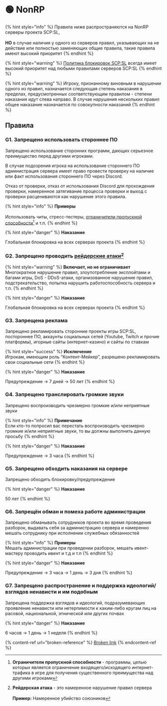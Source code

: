 # 🟢 NonRP

{% hint style="info" %}
Правила ниже распространяются на NonRP серверы проекта SCP:SL,\
\
**НО** в случае наличия у одного из серверов правил, указывающих на не действие или полностью заменяющих общие правила, такие правила имеют высокий приоритет
{% endhint %}

{% hint style="warning" %}
[Политика блокировок SCP:SL](https://scpslgame.com/Ban_Policy.pdf) всегда имеет высокий приоритет над любыми правилами серверов SCP:SL
{% endhint %}

{% hint style="warning" %}
Игроку, признанному виновным в нарушении одного из правил, назначается следующая степень наказания в пределах, предусмотренных соответствующим правилом - степени наказания идут слева направо. В случае нарушения нескольких правил общее наказание назначается по совокупности наказаний
{% endhint %}

## Правила

### G1. Запрещено использовать стороннее ПО

Запрещено использование сторонних программ, дающих серьезное преимущество перед другими игроками.

В случае подозрения игрока на использование стороннего ПО администрация сервера имеет право провести проверку на наличие или факт использования стороннего ПО через Discord.

Отказ от проверки, отказ от использования Discord для прохождения проверки, намеренное затягивание процесса проверки и выход с проверки расцениваются как нарушение этого правила.

{% hint style="info" %}
**Примеры**\
\
Использовать читы, стресс-тестеры, [ограничители пропускной способности](#user-content-fn-1)[^1] и т.п.
{% endhint %}

{% hint style="danger" %}
**Наказание**

Глобальная блокировка на всех серверах проекта
{% endhint %}

### G2. Запрещено проводить [рейдерские атаки](#user-content-fn-2)[^2]

{% hint style="warning" %}
**Включает, но не ограничивает**\
Многократное нарушение правил, злоупотребление эксплойтами и багами игры, DoS - DDoS-атаки, организованное нарушение правил, подстрекательство, попытка нарушить работоспособность сервера и т.п.
{% endhint %}

{% hint style="danger" %}
**Наказание**

Глобальная блокировка на всех серверах проекта
{% endhint %}

### G3. Запрещена реклама

Запрещено рекламировать сторонние проекты игры SCP:SL, постороннее ПО, аккаунты социальных сетей (Youtube, Twitch и прочие платформы), игорные сайты (интернет-казино) и сайты по ставкам

{% hint style="success" %}
**Исключение**\
Игрокам, имеющим роль “Контент-Мейкер”, разрешено рекламировать свои социальные сети
{% endhint %}

{% hint style="danger" %}
**Наказание**

Предупреждение -> 7 дней -> 50 лет
{% endhint %}

### G4. Запрещено транслировать громкие звуки

Запрещено воспроизводить чрезмерно громкие и/или неприятные звуки

{% hint style="info" %}
**Примечание**\
Если кто-то попросил вас перестать воспроизводить чрезмерно громкие и/или неприятные звуки, то вы должны выполнить данную просьбу
{% endhint %}

{% hint style="danger" %}
**Наказание**

Предупреждение -> 3 часа
{% endhint %}

### G5. Запрещено обходить наказания на сервере

Запрещено обходить блокировку/предупреждение

{% hint style="danger" %}
**Наказание**

50 лет
{% endhint %}

### G6. Запрещён обман и помеха работе администрации

Запрещено обманывать сотрудников проекта во время проведения разборок, выдавать себя за администрацию сервера и намеренно мешать сотруднику при исполнении служебных обязанностей

{% hint style="info" %}
**Примеры**\
Мешать администрации при проведении разборок, мешать ивент-мастеру проводить ивент и т.д и т.п
{% endhint %}

{% hint style="danger" %}
**Наказание**

Предупреждение -> 3 часа -> 1 день -> 3 дня
{% endhint %}

### G7. Запрещено распространение и поддержка идеологий/взглядов ненависти и им подобным

Запрещена поддержка взглядов и идеологий, подразумевающих проявление ненависти или нетерпимости к каким-либо кругам лиц на расовой, национальной, этнической или других почвах

{% hint style="danger" %}
**Наказание**

6 часов -> 1 день -> 1 неделя
{% endhint %}

{% content-ref url="broken-reference" %}
[Broken link](broken-reference)
{% endcontent-ref %}

[^1]: **Ограничители пропускной способности** - программы, целью которых является ограничение входящего/исходящего интернет-трафика в игре для получения существенного преимущества над другими игроками

[^2]: **Рейдерская атака** - это намеренное нарушение правил сервера\
    \
    **Пример:** Намеренное убийство союзников
